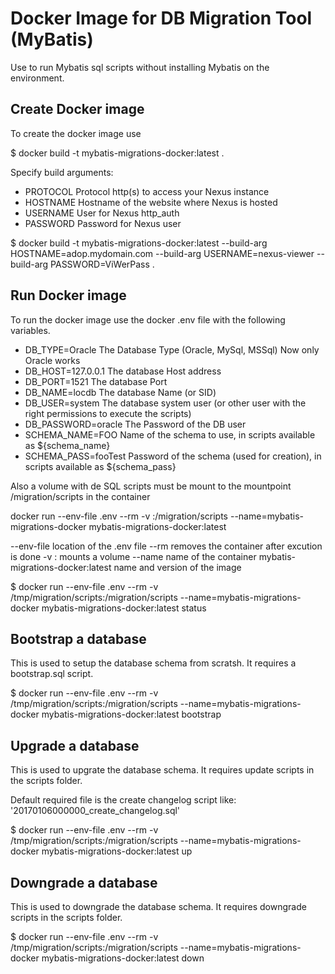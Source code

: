 # Docker Image for DB Migration Tool (MyBatis)

Use to run Mybatis sql scripts without installing Mybatis on the environment.


## Create Docker image
To create the docker image use

$ docker build -t mybatis-migrations-docker:latest .

Specify build arguments:
- PROTOCOL Protocol http(s) to access your Nexus instance
- HOSTNAME Hostname of the website where Nexus is hosted
- USERNAME User for Nexus http_auth
- PASSWORD Password for Nexus user

$ docker build -t mybatis-migrations-docker:latest --build-arg HOSTNAME=adop.mydomain.com --build-arg USERNAME=nexus-viewer --build-arg PASSWORD=ViWerPass . 

## Run Docker image
To run the docker image use the docker .env file with the following variables.
- DB_TYPE=Oracle The Database Type (Oracle, MySql, MSSql) Now only Oracle works
- DB_HOST=127.0.0.1 The database Host address
- DB_PORT=1521 The database Port
- DB_NAME=locdb The database Name (or SID)
- DB_USER=system The database system user (or other user with the right permissions to execute the scripts)
- DB_PASSWORD=oracle The Password of the DB user
- SCHEMA_NAME=FOO Name of the schema to use, in scripts available as ${schema_name}
- SCHEMA_PASS=fooTest Password of the schema (used for creation), in scripts available as ${schema_pass}
    
Also a volume with de SQL scripts must be mount to the mountpoint /migration/scripts in the container

docker run --env-file .env --rm -v <local folder>:/migration/scripts --name=mybatis-migrations-docker mybatis-migrations-docker:latest <myBatis cmd>

--env-file location of the .env file
--rm removes the container after excution is done
-v <local folder>:<container folder> mounts a volume
--name name of the container
mybatis-migrations-docker:latest name and version of the image


$ docker run --env-file .env --rm -v /tmp/migration/scripts:/migration/scripts --name=mybatis-migrations-docker mybatis-migrations-docker:latest status


## Bootstrap a database
This is used to setup the database schema from scratsh.
It requires a bootstrap.sql script.

$ docker run --env-file .env --rm -v /tmp/migration/scripts:/migration/scripts --name=mybatis-migrations-docker mybatis-migrations-docker:latest bootstrap


## Upgrade a database
This is used to upgrate the database schema.
It requires update scripts in the scripts folder.

Default required file is the create changelog script like: '20170106000000_create_changelog.sql'

$ docker run --env-file .env --rm -v /tmp/migration/scripts:/migration/scripts --name=mybatis-migrations-docker mybatis-migrations-docker:latest up


## Downgrade a database
This is used to downgrade the database schema.
It requires downgrade scripts in the scripts folder.

$ docker run --env-file .env --rm -v /tmp/migration/scripts:/migration/scripts --name=mybatis-migrations-docker mybatis-migrations-docker:latest down
